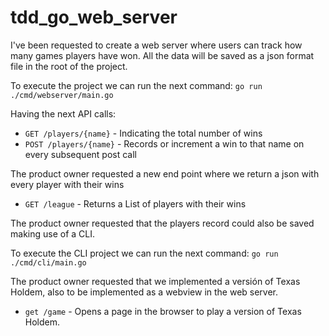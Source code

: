 # tdd_go_web_server
I've been requested to create a web server where users can track how many games players have won.
All the data will be saved as a json format file in the root of the project.

To execute the project we can run the next command:
  `go run ./cmd/webserver/main.go`

Having the next API calls:
* `GET /players/{name}` - Indicating the total number of wins
* `POST /players/{name}` - Records or increment a win to that name on every subsequent post call

The product owner requested a new end point where we return a json with every player with their wins
* `GET /league` - Returns a List of players with their wins

The product owner requested that the players record could also be saved making use of a CLI.

To execute the CLI project we can run the next command:
  `go run ./cmd/cli/main.go`

  The product owner requested that we implemented a versión of Texas Holdem, also to be implemented as a webview in the web server.
* `get /game` - Opens a page in the browser to play a version of Texas Holdem.